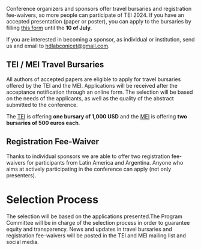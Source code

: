 Conference organizers and sponsors offer travel bursaries and registration fee-waivers, so more people can participate of TEI 2024. If you have an accepted presentation (paper or poster), you can apply to the bursaries by filling [this form](https://docs.google.com/forms/d/e/1FAIpQLSdmJcea0lb9qpCrQROt5oAGrAgwQfxTT8MS4kM3bbOQreVh2g/viewform?usp=sf_link) until the **10 of July**.

If you are interested in becoming a sponsor, as individual or institution, send us and email to [hdlabconicet@gmail.com](mailto:hdlabconicet@gmail.com). 


## TEI / MEI Travel Bursaries

All authors of accepted papers are eligible to apply for travel bursaries offered by the TEI and the MEI. Applications will be received after the acceptance notification through an online form. The selection will be based on the needs of the applicants, as well as the quality of the abstract submitted to the conference. 

The [TEI](https://tei-c.org/) is offering **one bursary of 1,000 USD** and the [MEI](https://music-encoding.org/) is offering **two bursaries of 500 euros each**.

## Registration Fee-Waiver

Thanks to individual sponsors we are able to offer two registration fee-waivers for participants from Latin America and Argentina. Anyone who aims at actively participating in the conference can apply (not only presenters). 

# Selection Process

The selection will be based on the applications presented.The Program Committee will be in charge of the selection process in order to guarantee equity and transparency. News and updates in travel bursaries and registration fee-waivers will be posted in the TEI and MEI mailing list and social media.


